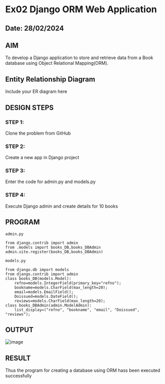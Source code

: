 # Ex02 Django ORM Web Application
## Date: 28/02/2024

## AIM
To develop a Django application to store and retrieve data from a Book database using Object Relational Mapping(ORM).

## Entity Relationship Diagram

Include your ER diagram here

## DESIGN STEPS

### STEP 1:
Clone the problem from GitHub

### STEP 2:
Create a new app in Django project

### STEP 3:
Enter the code for admin.py and models.py

### STEP 4:
Execute Django admin and create details for 10 books

## PROGRAM
```
admin.py

from django.contrib import admin
from .models import books_DB,books_DBAdmin
admin.site.register(books_DB,books_DBAdmin)

models.py 

from django.db import models 
from django.contrib import admin 
class books_DB(models.Model): 
    refno=models.IntegerField(primary_key="refno");
    bookname=models.CharField(max_length=20); 
    email=models.EmailField();
    Doissued=models.DateField();
    reviews=models.CharField(max_length=20);
class books_DBAdmin(admin.ModelAdmin):
    list_display=("refno", "bookname", "email", "Doissued", "reviews");
```

## OUTPUT
![image](https://github.com/STANLEY-13/ORM/assets/148198816/f4faf57c-af36-49af-ad6b-a22cd32e38d3)

## RESULT
Thus the program for creating a database using ORM hass been executed successfully
